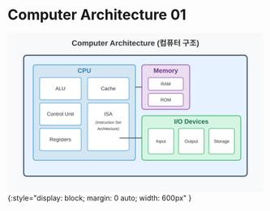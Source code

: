 # Computer Architecture 01

![](./img/computer-architecture-diagram.svg){:style="display: block; margin: 0 auto; width: 600px"
}